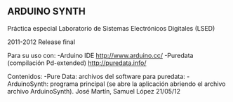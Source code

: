 ARDUINO SYNTH
-------------
Práctica especial Laboratorio de Sistemas Electrónicos Digitales (LSED) 

2011-2012 
Release final

Para su uso con:
-Arduino IDE http://www.arduino.cc/
-Puredata (compilación Pd-extended) http://puredata.info/

Contenidos:
    -Pure Data: archivos del software para puredata:
    -ArduinoSynth: programa principal (se abre la aplicación abriendo el archivo archivo ArduinoSynth).
José Martín, Samuel López
21/05/12
